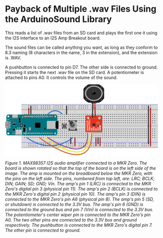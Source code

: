 #  Payback of Multiple .wav Files Using the ArduinoSound Library

This reads a list of  .wav files from an SD card and plays the first one it using the I2S interface to an I2S Amp Breakout board. 

The sound files can be called anything you want, as long as they conform to 8.3 naming (8 characters in the name, 3 in the extension), and the extension is .WAV.

A pushbutton is connected to pin D7. The other side is connected to ground. Pressing it starts the next .wav file on the SD card. A potentiometer is attached to pins A0. It controls the volume of the sound.

![Figure 1. MAX98357 I2S audio amplifier, a pushbutton, and a potentiometer connected to a MKR Zero.](../../docs/img/I2S_amp_circuit_MAX98357_bb.png)

*Figure 1. MAX98357 I2S audio amplifier connected to a MKR Zero. The board is shown rotated so that the top of the board is on the left side of the image. The amp is mounted on the breadboard below the MKR Zero, with the pins on the left side. The pins, numbered from top left, are: LRC; BCLK; DIN; GAIN; SD; GND; Vin.  The amp's pin 1 (LRC) is connected to the MKR Zero's digital pin 3 (physical pin 11). The amp's pin 2 (BCLK) is connected to the MKR Zero's digital pin 2 (physical pin 10). The amp's pin 3 (DIN) is connected to the MKR Zero's pin A6 (physical pin 8). The amp's pin 5 (SD, or shutdown) is connected to the 3.3V bus. The amp's pin 6 (GND) is connected to the ground bus and pin 7 (Vin) is connected to the 3.3V  bus. The potentiometer's center wiper pin is connected to the MKR Zero's pin A0. The two other pins are connected to the 3.3V bus and ground respectively. The pushbutton is connected to the MKR Zero's digital pin 7. The other pin is connected to ground.* 
